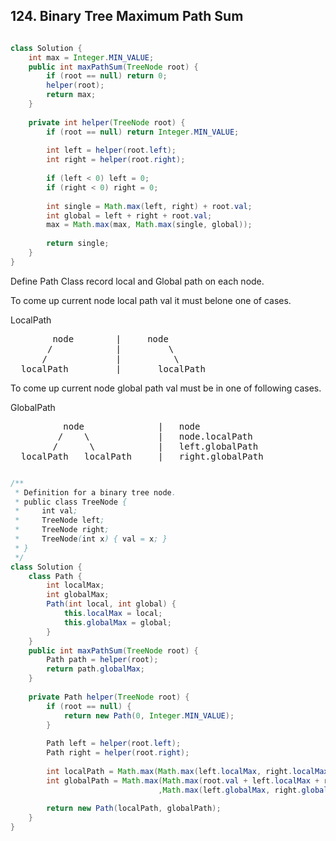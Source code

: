 ## 124. Binary Tree Maximum Path Sum


```java

class Solution {
    int max = Integer.MIN_VALUE;
    public int maxPathSum(TreeNode root) {
        if (root == null) return 0;
        helper(root);
        return max;
    }
    
    private int helper(TreeNode root) {
        if (root == null) return Integer.MIN_VALUE;
        
        int left = helper(root.left);
        int right = helper(root.right);
        
        if (left < 0) left = 0;
        if (right < 0) right = 0;
        
        int single = Math.max(left, right) + root.val;
        int global = left + right + root.val;
        max = Math.max(max, Math.max(single, global));
        
        return single;
    }
}

```


Define Path Class record local and Global path on each node.

To come up current node local path val it must belone one of cases.

LocalPath
<pre>
        node        |     node           
       /            |         \
      /             |          \
  localPath         |       localPath
</pre>

To come up current node global path val must be in one of following cases.

GlobalPath
<pre>
          node              |   node  
         /    \             |   node.localPath 
        /      \            |   left.globalPath
  localPath   localPath     |   right.globalPath
</pre>
```java

/**
 * Definition for a binary tree node.
 * public class TreeNode {
 *     int val;
 *     TreeNode left;
 *     TreeNode right;
 *     TreeNode(int x) { val = x; }
 * }
 */
class Solution {
    class Path {
        int localMax;
        int globalMax;
        Path(int local, int global) {
            this.localMax = local;
            this.globalMax = global;
        }
    }
    public int maxPathSum(TreeNode root) {
        Path path = helper(root);
        return path.globalMax;
    }
    
    private Path helper(TreeNode root) {
        if (root == null) {
            return new Path(0, Integer.MIN_VALUE);
        }
        
        Path left = helper(root.left);
        Path right = helper(root.right);
        
        int localPath = Math.max(Math.max(left.localMax, right.localMax), 0) + root.val;
        int globalPath = Math.max(Math.max(root.val + left.localMax + right.localMax, localPath)
                                 ,Math.max(left.globalMax, right.globalMax));
        
        return new Path(localPath, globalPath);
    }
}
```
